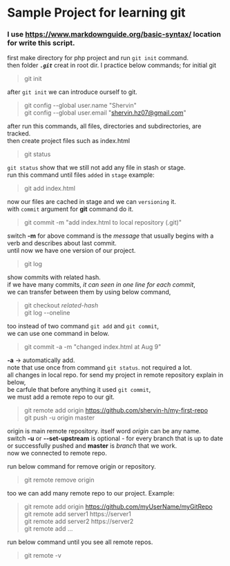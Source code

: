 # Sample Project for learning git
### I use https://www.markdownguide.org/basic-syntax/ location for write this script.  
first make directory for php project and run `git init` command.  
then folder **_`.git`_** creat in root dir.
I practice below commands;
for initial git
> git init

after `git init` we can introduce ourself to git.  
> git config --global user.name "Shervin"  
> git config --global user.email "shervin.hz07@gmail.com"

after run this commands, all files, directories and subdirectories, are tracked.  
then create project files such as index.html
> git status

`git status` show that we still not add any file in stash or stage.    
run this command until files `added` in `stage`
example:
> git add index.html

now our files are cached in stage and we can `versioning` it.  
with `commit` argument for **git** command do it.  
> git commit -m "add index.html to local repository (.git)"

switch **-m** for above command is the _message_ that usually begins with a verb
and describes about last commit.  
until now we have one version of our project.  
> git log

show commits with related hash.   
if we have many commits, _it can seen in one line for each commit_,  
we can transfer between them by using below command,  
> git checkout _related-hash_    
> git log --oneline  

too instead of two command `git add` and `git commit`,  
we can use one command in below.  
> git commit -a -m "changed index.html at Aug 9"  

**-a** -> automatically add.  
note that use once from command `git status`. not required a lot.  
all changes in local repo. for send my project in remote repository explain in below,  
be carfule that before anything it used `git commit`,  
we must add a remote repo to our git.  
> git remote add origin https://github.com/shervin-h/my-first-repo  
> git push -u origin master  

origin is main remote repository. itself word _origin_ can be any name.  
switch **-u** or **--set-upstream** is optional - for every branch that is up to date or successfully pushed and **master** is _branch_ that we work.  
now we connected to remote repo.

run below command for remove origin or repository.  
> git remote remove origin  

too we can add many remote repo to our project. Example:  
> git remote add origin https://github.com/myUserName/myGitRepo  
> git remote add server1 https://server1  
> git remote add server2 https://server2  
> git remote add ...  

run below command until you see all remote repos.  
> git remote -v  



 
